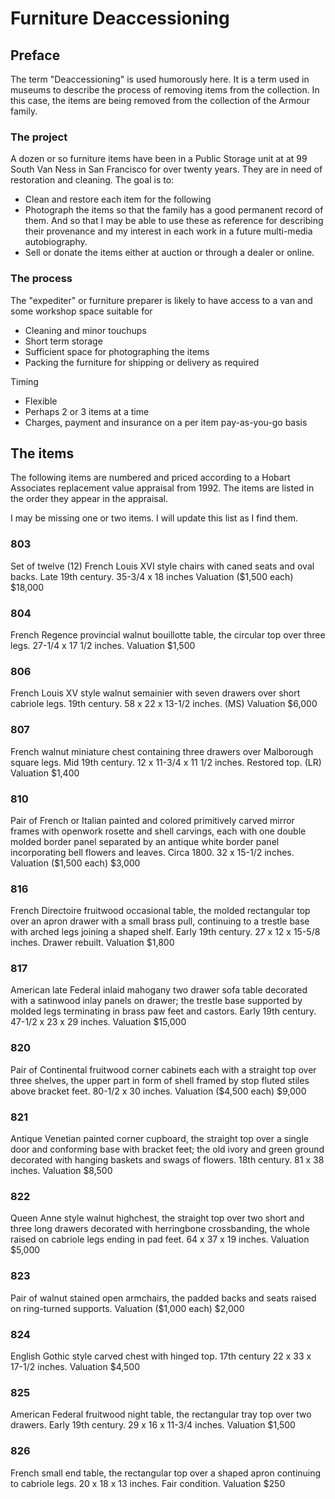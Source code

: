 # Furniture Deaccessioning

## Preface

The term "Deaccessioning" is used humorously here.  It is a term used in museums to describe the process of removing items from the collection.  In this case, the items are being removed from the collection of the Armour family.


### The project

A dozen or so furniture items have been in a Public Storage unit at at 99 South Van Ness in San Francisco for over twenty years. They are in need of restoration and cleaning.  The goal is to:

* Clean and restore each item for the following
* Photograph the items so that the family has a good permanent record of them. And so that I may be able to use these as reference for describing their provenance and my interest in each work in a future multi-media autobiography.
* Sell or donate the items either at auction or through a dealer or online.


### The process

The "expediter" or furniture preparer is likely to have access to a van and some workshop space suitable for

* Cleaning and minor touchups
* Short term storage
* Sufficient space for photographing the items
* Packing the furniture for shipping or delivery as required

Timing

* Flexible
* Perhaps 2 or 3 items at a time
* Charges, payment and insurance on a per item pay-as-you-go basis


## The items

The following items are numbered and priced according to a Hobart Associates replacement value appraisal from 1992.  The items are listed in the order they appear in the appraisal.

I may be missing one or two items.  I will update this list as I find them.


### 803

Set of twelve (12) French Louis XVI style chairs with caned seats and oval backs. Late 19th century. 35-3/4 x 18 inches
Valuation ($1,500 each) $18,000

### 804

French Regence provincial walnut bouillotte table, the circular top over three legs. 27-1/4 x 17 1/2 inches.
Valuation $1,500

### 806

French Louis XV style walnut semainier with seven drawers over short cabriole legs. 19th century. 58 x 22 x 13-1/2 inches. (MS)
Valuation $6,000

### 807

French walnut miniature chest containing three drawers over Malborough square legs. Mid 19th century. 12 x 11-3/4 x 11
1/2 inches. Restored top. (LR)
Valuation  $1,400


### 810

Pair of French or Italian painted and colored primitively carved mirror frames with openwork rosette and shell carvings, each with one double molded border panel separated by an antique white border panel incorporating bell flowers and leaves. Circa 1800. 32 x 15-1/2 inches.
Valuation ($1,500 each)  $3,000


### 816

French Directoire fruitwood occasional table, the molded rectangular top over an apron drawer with a small brass pull, continuing to a trestle base with arched legs joining a shaped shelf. Early 19th century. 27 x 12 x 15-5/8 inches. Drawer rebuilt.
Valuation $1,800

### 817

American late Federal inlaid mahogany two drawer sofa table decorated with a satinwood inlay panels on drawer; the trestle base supported by molded legs terminating in brass paw feet and castors. Early 19th century. 47-1/2 x 23 x 29 inches.
Valuation $15,000

### 820

Pair of Continental fruitwood corner cabinets each with a straight top over three shelves, the upper part in form of shell framed by stop fluted stiles above bracket feet. 80-1/2 x 30 inches.
Valuation ($4,500 each) $9,000


### 821

Antique Venetian painted corner cupboard, the straight top over a single door and conforming base with bracket feet; the old ivory and green ground decorated with hanging baskets and swags of flowers. 18th century. 81 x 38 inches.
Valuation $8,500

### 822

Queen Anne style walnut highchest, the straight top over two short and three long drawers decorated with herringbone crossbanding, the whole raised on cabriole legs ending in pad feet. 64 x 37 x 19 inches.
Valuation $5,000


### 823

Pair of walnut stained open armchairs, the padded backs and seats raised on ring-turned supports.
Valuation ($1,000 each) $2,000


### 824

English Gothic style carved chest with hinged top. 17th century 22 x 33 x 17-1/2 inches.
Valuation $4,500


### 825

American Federal fruitwood night table, the rectangular tray top over two drawers. Early 19th century. 29 x 16 x 11-3/4 inches.
Valuation $1,500


### 826

French small end table, the rectangular top over a shaped apron continuing to cabriole legs. 20 x 18 x 13 inches. Fair condition.
Valuation $250




